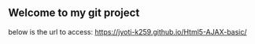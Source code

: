 ## Welcome to my git project

below is the url to access:
https://jyoti-k259.github.io/Html5-AJAX-basic/
